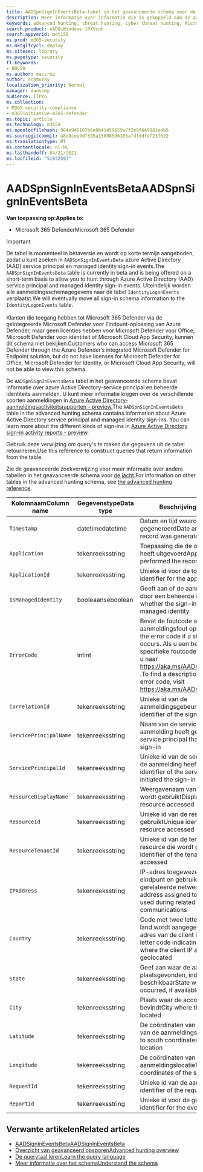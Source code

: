 ```yaml
---
title: AADSpnSignInEventsBeta-tabel in het geavanceerde schema voor de jacht
description: Meer informatie over informatie die is gekoppeld aan de azure Active Directory-service principal en de tabel met beheerde identiteitsgegevens van het geavanceerde schema voor het zoeken
keywords: advanced hunting, threat hunting, cyber threat hunting, Microsoft 365 Defender, microsoft 365, m365, search, query, telemetry, schema reference, kusto, table, column, data type, description, AlertInfo, alert, entities, evidence, file, IP address, device, machine, user, account, identity, AAD
search.product: eADQiWindows 10XVcnh
search.appverid: met150
ms.prod: m365-security
ms.mktglfcycl: deploy
ms.sitesec: library
ms.pagetype: security
f1.keywords:
- NOCSH
ms.author: maccruz
author: schmurky
localization_priority: Normal
manager: dansimp
audience: ITPro
ms.collection:
- M365-security-compliance
- m365initiative-m365-defender
ms.topic: article
ms.technology: m365d
ms.openlocfilehash: 984e945107b6e0b41459659a7f2e9f649981e4b5
ms.sourcegitcommit: a8d8cee7df535a150985d6165afdfddfdf21f622
ms.translationtype: MT
ms.contentlocale: nl-NL
ms.lasthandoff: 04/21/2021
ms.locfileid: "51932593"
---
```

# <a name="aadspnsignineventsbeta"></a><span data-ttu-id="09337-104">AADSpnSignInEventsBeta</span><span class="sxs-lookup"><span data-stu-id="09337-104">AADSpnSignInEventsBeta</span></span>

<span data-ttu-id="09337-105">**Van toepassing op:**</span><span class="sxs-lookup"><span data-stu-id="09337-105">**Applies to:**</span></span>

- <span data-ttu-id="09337-106">Microsoft 365 Defender</span><span class="sxs-lookup"><span data-stu-id="09337-106">Microsoft 365 Defender</span></span>

>[!IMPORTANT]
> <span data-ttu-id="09337-107">De tabel is momenteel in bètaversie en wordt op korte termijn aangeboden, zodat u kunt zoeken in `AADSpnSignInEventsBeta` azure Active Directory (AAD) service principal en managed identity sign-in events.</span><span class="sxs-lookup"><span data-stu-id="09337-107">The `AADSpnSignInEventsBeta` table is currently in beta and is being offered on a short-term basis to allow you to hunt through Azure Active Directory (AAD) service principal and managed identity sign-in events.</span></span> <span data-ttu-id="09337-108">Uiteindelijk worden alle aanmeldingsschemagegevens naar de tabel `IdentityLogonEvents` verplaatst.</span><span class="sxs-lookup"><span data-stu-id="09337-108">We will eventually move all sign-in schema information to the `IdentityLogonEvents` table.</span></span><br><br>
> <span data-ttu-id="09337-109">Klanten die toegang hebben tot Microsoft 365 Defender via de geïntegreerde Microsoft Defender voor Eindpunt-oplossing van Azure Defender, maar geen licenties hebben voor Microsoft Defender voor Office, Microsoft Defender voor identiteit of Microsoft Cloud App Security, kunnen dit schema niet bekijken.</span><span class="sxs-lookup"><span data-stu-id="09337-109">Customers who can access Microsoft 365 Defender through the Azure Defender’s integrated Microsoft Defender for Endpoint solution, but do not have licenses for Microsoft Defender for Office, Microsoft Defender for Identity, or Microsoft Cloud App Security, will not be able to view this schema.</span></span> 



<span data-ttu-id="09337-110">De `AADSpnSignInEventsBeta` tabel in het geavanceerde schema bevat informatie over azure Active Directory-service principal en beheerde identiteits aanmelden. U kunt meer informatie krijgen over de verschillende soorten aanmeldingen in [Azure Active Directory-aanmeldingsactiviteitsrapporten - preview.](/azure/active-directory/reports-monitoring/concept-all-sign-ins)</span><span class="sxs-lookup"><span data-stu-id="09337-110">The `AADSpnSignInEventsBeta` table in the advanced hunting schema contains information about Azure Active Directory service principal and managed identity sign-ins. You can learn more about the different kinds of sign-ins in [Azure Active Directory sign-in activity reports - preview](/azure/active-directory/reports-monitoring/concept-all-sign-ins).</span></span>

<span data-ttu-id="09337-111">Gebruik deze verwijzing om query's te maken die gegevens uit de tabel retourneren.</span><span class="sxs-lookup"><span data-stu-id="09337-111">Use this reference to construct queries that return information from the table.</span></span>

<span data-ttu-id="09337-112">Zie de geavanceerde zoekverwijzing voor meer informatie over andere tabellen in het geavanceerde schema voor [de jacht.](/windows/security/threat-protection/microsoft-defender-atp/advanced-hunting-reference)</span><span class="sxs-lookup"><span data-stu-id="09337-112">For information on other tables in the advanced hunting schema, see [the advanced hunting reference](/windows/security/threat-protection/microsoft-defender-atp/advanced-hunting-reference).</span></span>





| <span data-ttu-id="09337-113">Kolomnaam</span><span class="sxs-lookup"><span data-stu-id="09337-113">Column name</span></span>     | <span data-ttu-id="09337-114">Gegevenstype</span><span class="sxs-lookup"><span data-stu-id="09337-114">Data type</span></span> | <span data-ttu-id="09337-115">Beschrijving</span><span class="sxs-lookup"><span data-stu-id="09337-115">Description</span></span>   |
| ----- | ----- | ---- |
| `Timestamp` | <span data-ttu-id="09337-116">datetime</span><span class="sxs-lookup"><span data-stu-id="09337-116">datetime</span></span>      | <span data-ttu-id="09337-117">Datum en tijd waarop de record is gegenereerd</span><span class="sxs-lookup"><span data-stu-id="09337-117">Date and time when the record was generated</span></span>                                                                                                     |
| `Application`          | <span data-ttu-id="09337-118">tekenreeks</span><span class="sxs-lookup"><span data-stu-id="09337-118">string</span></span>        | <span data-ttu-id="09337-119">Toepassing die de opgenomen actie heeft uitgevoerd</span><span class="sxs-lookup"><span data-stu-id="09337-119">Application that performed the recorded action</span></span>                                                                                                   |
| `ApplicationId`        | <span data-ttu-id="09337-120">tekenreeks</span><span class="sxs-lookup"><span data-stu-id="09337-120">string</span></span>        | <span data-ttu-id="09337-121">Unieke id voor de toepassing</span><span class="sxs-lookup"><span data-stu-id="09337-121">Unique identifier for the application</span></span>                                                                                                           |
| `IsManagedIdentity`    | <span data-ttu-id="09337-122">booleaanse</span><span class="sxs-lookup"><span data-stu-id="09337-122">boolean</span></span>       | <span data-ttu-id="09337-123">Geeft aan of de aanmelding is gestart door een beheerde identiteit</span><span class="sxs-lookup"><span data-stu-id="09337-123">Indicates whether the sign-in was initiated by a managed identity</span></span>                                                                               |
| `ErrorCode`            | <span data-ttu-id="09337-124">int</span><span class="sxs-lookup"><span data-stu-id="09337-124">int</span></span>        | <span data-ttu-id="09337-125">Bevat de foutcode als er een aanmeldingsfout optreedt.</span><span class="sxs-lookup"><span data-stu-id="09337-125">Contains the error code if a sign-in error occurs.</span></span> <span data-ttu-id="09337-126">Als u een beschrijving van een specifieke foutcode wilt zoeken, gaat u naar <https://aka.ms/AADsigninsErrorCodes> .</span><span class="sxs-lookup"><span data-stu-id="09337-126">To find a description of a specific error code, visit <https://aka.ms/AADsigninsErrorCodes>.</span></span> |
| `CorrelationId`        | <span data-ttu-id="09337-127">tekenreeks</span><span class="sxs-lookup"><span data-stu-id="09337-127">string</span></span>        | <span data-ttu-id="09337-128">Unieke id van de aanmeldingsgebeurtenis</span><span class="sxs-lookup"><span data-stu-id="09337-128">Unique identifier of the sign-in event</span></span>                                                                                                          |
| `ServicePrincipalName` | <span data-ttu-id="09337-129">tekenreeks</span><span class="sxs-lookup"><span data-stu-id="09337-129">string</span></span>        | <span data-ttu-id="09337-130">Naam van de serviceprincipaal die de aanmelding heeft gestart</span><span class="sxs-lookup"><span data-stu-id="09337-130">Name of the service principal that initiated the sign-in</span></span>                                                                                        |
| `ServicePrincipalId`   | <span data-ttu-id="09337-131">tekenreeks</span><span class="sxs-lookup"><span data-stu-id="09337-131">string</span></span>        | <span data-ttu-id="09337-132">Unieke id van de serviceprincipaal die de aanmelding heeft gestart</span><span class="sxs-lookup"><span data-stu-id="09337-132">Unique identifier of the service principal that initiated the sign-in</span></span>                                                                           |
| `ResourceDisplayName`  | <span data-ttu-id="09337-133">tekenreeks</span><span class="sxs-lookup"><span data-stu-id="09337-133">string</span></span>        | <span data-ttu-id="09337-134">Weergavenaam van de resource die wordt gebruikt</span><span class="sxs-lookup"><span data-stu-id="09337-134">Display name of the resource accessed</span></span>                                                                                                           |
| `ResourceId`           | <span data-ttu-id="09337-135">tekenreeks</span><span class="sxs-lookup"><span data-stu-id="09337-135">string</span></span>        | <span data-ttu-id="09337-136">Unieke id van de resource die wordt gebruikt</span><span class="sxs-lookup"><span data-stu-id="09337-136">Unique identifier of the resource accessed</span></span>                                                                                                      |
| `ResourceTenantId`     | <span data-ttu-id="09337-137">tekenreeks</span><span class="sxs-lookup"><span data-stu-id="09337-137">string</span></span>        | <span data-ttu-id="09337-138">Unieke id van de tenant van de resource die wordt gebruikt</span><span class="sxs-lookup"><span data-stu-id="09337-138">Unique identifier of the tenant of the resource accessed</span></span>                                                                                        |
| `IPAddress`            | <span data-ttu-id="09337-139">tekenreeks</span><span class="sxs-lookup"><span data-stu-id="09337-139">string</span></span>        | <span data-ttu-id="09337-140">IP-adres toegewezen aan het eindpunt en gebruikt tijdens gerelateerde netwerkcommunicatie</span><span class="sxs-lookup"><span data-stu-id="09337-140">IP address assigned to the endpoint and used during related network communications</span></span>                                                              |
| `Country`          | <span data-ttu-id="09337-141">tekenreeks</span><span class="sxs-lookup"><span data-stu-id="09337-141">string</span></span>        | <span data-ttu-id="09337-142">Code met twee letters waarmee het land wordt aangegeven waar het IP-adres van de client is geloceerd</span><span class="sxs-lookup"><span data-stu-id="09337-142">Two-letter code indicating the country where the client IP address is geolocated</span></span>                                                                |
| `State`                | <span data-ttu-id="09337-143">tekenreeks</span><span class="sxs-lookup"><span data-stu-id="09337-143">string</span></span>        | <span data-ttu-id="09337-144">Geef aan waar de aanmelding heeft plaatsgevonden, indien beschikbaar</span><span class="sxs-lookup"><span data-stu-id="09337-144">State where the sign-in occurred, if available</span></span>                                                                                                  |
| `City`                 | <span data-ttu-id="09337-145">tekenreeks</span><span class="sxs-lookup"><span data-stu-id="09337-145">string</span></span>        | <span data-ttu-id="09337-146">Plaats waar de accountgebruiker zich bevindt</span><span class="sxs-lookup"><span data-stu-id="09337-146">City where the account user is located</span></span>                                                                                                          |
| `Latitude`             | <span data-ttu-id="09337-147">tekenreeks</span><span class="sxs-lookup"><span data-stu-id="09337-147">string</span></span>        | <span data-ttu-id="09337-148">De coördinaten van noord naar zuid van de aanmeldingslocatie</span><span class="sxs-lookup"><span data-stu-id="09337-148">The north to south coordinates of the sign-in location</span></span>                                                                                          |
| `Longitude`            | <span data-ttu-id="09337-149">tekenreeks</span><span class="sxs-lookup"><span data-stu-id="09337-149">string</span></span>        | <span data-ttu-id="09337-150">De coördinaten van de aanmeldingslocatie</span><span class="sxs-lookup"><span data-stu-id="09337-150">The east to west coordinates of the sign-in location</span></span>                                                                                            |
| `RequestId`            | <span data-ttu-id="09337-151">tekenreeks</span><span class="sxs-lookup"><span data-stu-id="09337-151">string</span></span>        | <span data-ttu-id="09337-152">Unieke id van de aanvraag</span><span class="sxs-lookup"><span data-stu-id="09337-152">Unique identifier of the request</span></span>                                                                                                                |
|`ReportId` | <span data-ttu-id="09337-153">tekenreeks</span><span class="sxs-lookup"><span data-stu-id="09337-153">string</span></span> | <span data-ttu-id="09337-154">Unieke id voor de gebeurtenis</span><span class="sxs-lookup"><span data-stu-id="09337-154">Unique identifier for the event</span></span> | 

 

## <a name="related-articles"></a><span data-ttu-id="09337-155">Verwante artikelen</span><span class="sxs-lookup"><span data-stu-id="09337-155">Related articles</span></span>

-   [<span data-ttu-id="09337-156">AADSignInEventsBeta</span><span class="sxs-lookup"><span data-stu-id="09337-156">AADSignInEventsBeta</span></span>](./advanced-hunting-aadsignineventsbeta-table.md)
-   [<span data-ttu-id="09337-157">Overzicht van geavanceerd opsporen</span><span class="sxs-lookup"><span data-stu-id="09337-157">Advanced hunting overview</span></span>](/windows/security/threat-protection/microsoft-defender-atp/advanced-hunting-overview)
-   [<span data-ttu-id="09337-158">De querytaal leren</span><span class="sxs-lookup"><span data-stu-id="09337-158">Learn the query language</span></span>](/windows/security/threat-protection/microsoft-defender-atp/advanced-hunting-query-language)
-   [<span data-ttu-id="09337-159">Meer informatie over het schema</span><span class="sxs-lookup"><span data-stu-id="09337-159">Understand the schema</span></span>](/windows/security/threat-protection/microsoft-defender-atp/advanced-hunting-schema-reference)